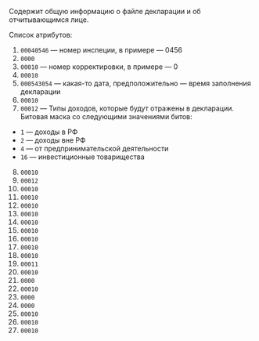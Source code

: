 Содержит общую информацию о файле декларации и об отчитывающимся лице.

Список атрибутов:

1. `00040546` — номер инспеции, в примере — 0456
2. `0000`
3. `00010` — номер корректировки, в примере — 0
4. `00010`
5. `000543054` — какая-то дата, предположительно — время заполнения декларации
6. `00010`
7. `00012` — Типы доходов, которые будут отражены в декларации. Битовая маска со следующими значениями битов:
  * `1` — доходы в РФ
  * `2` — доходы вне РФ
  * `4` — от предпринимательской деятельности
  * `16` — инвестиционные товарищества

8. `00010`
9. `00012`
1. `00010`
1. `00010`
1. `00010`
1. `00010`
1. `00010`
1. `00010`
1. `00010`
1. `00010`
1. `00010`
1. `00011`
1. `00010`
1. `0000`
1. `00010`
1. `0000`
1. `0000`
1. `00010`
1. `00010`
1. `00010`